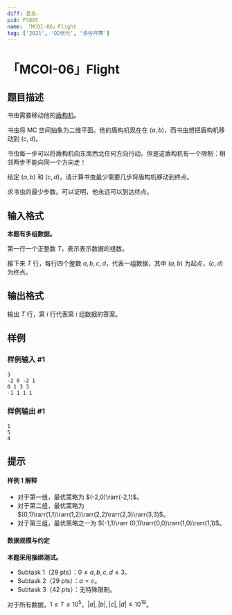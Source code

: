 ```yaml
---
diff: 普及-
pid: P7885
name: 「MCOI-06」Flight
tag: ['2021', 'O2优化', '洛谷月赛']
---
```

# 「MCOI-06」Flight
## 题目描述

书虫需要移动他的[盾构机](https://www.luogu.com.cn/problem/P7569)。

书虫将 MC 空间抽象为二维平面。他的盾构机现在在 $(a,b)$，而书虫想把盾构机移动到 $(c,d)$。

书虫每一步可以将盾构机向东南西北任何方向行动。但是这盾构机有一个限制：相邻两步不能向同一个方向走！

给定 $(a,b)$ 和 $(c,d)$，请计算书虫最少需要几步将盾构机移动到终点。

求书虫的最少步数。可以证明，他永远可以到达终点。


## 输入格式

**本题有多组数据。**

第一行一个正整数 $T$，表示表示数据的组数。

接下来 $T$ 行，每行四个整数 $a,b,c,d$，代表一组数据，其中 $(a,b)$ 为起点，$(c,d)$ 为终点。
## 输出格式

输出 $T$ 行，第 $i$ 行代表第 $i$ 组数据的答案。
## 样例

### 样例输入 #1
```
3
-2 0 -2 1
0 1 3 3
-1 1 1 1
```
### 样例输出 #1
```
1
5
4
```
## 提示

#### 样例 1 解释

 - 对于第一组，最优策略为 $(-2,0)\rarr(-2,1)$。
 - 对于第二组，最优策略为 $(0,1)\rarr(1,1)\rarr(1,2)\rarr(2,2)\rarr(2,3)\rarr(3,3)$。
 - 对于第三组，最优策略之一为 $(-1,1)\rarr (0,1)\rarr(0,0)\rarr(1,0)\rarr(1,1)$。

#### 数据规模与约定

**本题采用捆绑测试。**

 - Subtask 1（29 pts）：$0\le a,b,c,d\le 3$。
 - Subtask 2（29 pts）：$a=c$。
 - Subtask 3（42 pts）：无特殊限制。

对于所有数据，$1\le T\le 10^5$，$|a|,|b|,|c|,|d|\le10^{18}$。
